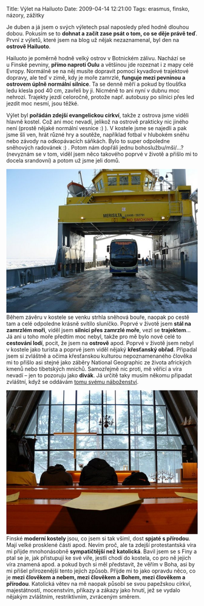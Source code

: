 Title: Výlet na Hailuoto
Date: 2009-04-14 12:21:00
Tags: erasmus, finsko, názory, zážitky

Je duben a já jsem o svých výletech psal naposledy před hodně
dlouhou dobou. Pokusím se to
**dohnat a začít zase psát o tom, co se děje právě teď**. První
z výletů, které jsem na blog už nějak nezaznamenal, byl den na
**ostrově Hailuoto**.

Hailuoto je poměrně hodně velký ostrov v Botnickém zálivu. Nachází
se u Finské pevniny, **přímo naproti Oulu** a většinou jde rozeznat
i z mapy celé Evropy. Normálně se na něj musíte dopravit pomocí
kyvadlové trajektové dopravy, ale teď v zimě, kdy je moře zamrzlé,
**funguje mezi pevninou a ostrovem úplně normální silnice**. Ta se
denně měří a pokud by tloušťka ledu klesla pod 40 cm, zavřeli by
ji. Nicméně to ani nyní v dubnu moc nehrozí. Trajekty jezdí
celoročně, protože např. autobusy po silnici přes led jezdit moc
nesmí, jsou těžké.

Výlet byl **pořádán zdejší evangelickou církví**, takže z ostrova
jsme viděli hlavně kostel. Což ani moc nevadí, jelikož na ostrově
prakticky nic jiného není (prostě nějaké normální vesnice :) ).
V kostele jsme se najedli a pak jsme šli ven, hrát různé hry a
soutěže, například fotbal v hlubokém sněhu nebo závody na
odkopávacích sáňkách. Bylo to super odpoledne sněhových radovánek
:) . Potom nám dopřáli jednu bohoslužbu/mši/…? (nevyznám se v tom,
viděl jsem něco takového poprvé v životě a přišlo mi to docela
srandovní) a potom už jsme jeli domů.

![obrázek](images/106.jpg)
Během závěru v kostele se venku strhla sněhová bouře, naopak po
cestě tam a celé odpoledne krásně svítilo sluníčko. Poprvé v životě
jsem **stál na zamrzlém moři**, viděl jsem
**silnici přes zamrzlé moře**, vezl se **trajektem**… Já ani u toho
moře předtím moc nebyl, takže pro mě bylo nové celé to
**cestování lodí**, pocit, že jsem na **ostrově** apod. Poprvé
v životě jsem nebyl v kostele jako turista a poprvé jsem viděl
nějaký **křesťanský obřad**. Připadal jsem si zvláštně a očima
křesťanskou kulturou nepoznamenaného člověka mi to přišlo asi
stejné jako záběry National Geographic ze života afrických kmenů
nebo tibetských mnichů. Samozřejmě nic proti, mě věřící a víra
nevadí – jen to pozoruju jako **divák**. Já určitě taky musím
někomu připadat zvláštní, když se oddávám
[tomu svému náboženství](http://www.hc-kometa.cz/).

![obrázek](images/107.jpg)
Finské **moderní kostely** jsou, co jsem si tak všiml, dost
**spjaté s přírodou**. Mají velké prosklené části apod. Nevím proč,
ale ta zdejší protestantská víra mi přijde mnohonásobně
**sympatičtější než katolická**. Bavil jsem se s Finy a ptal se je,
jak přistupují ke své víře, jestli chodí do kostela, co pro ně
jejich víra znamená apod. a pokud bych si měl představit, že věřím
v Boha, asi by mi přišel přirozenější tento jejich způsob. Přijde
mi to jako opravdu něco, co je
**mezi člověkem a nebem, mezi člověkem a Bohem, mezi člověkem a přírodou**.
Katolická větev na mě naopak působí se svou papežskou církví,
majestátností, mocenstvím, příkazy a zákazy jako hnutí, jež se
vydalo nějakým zvláštním, restriktivním, zvráceným směrem.